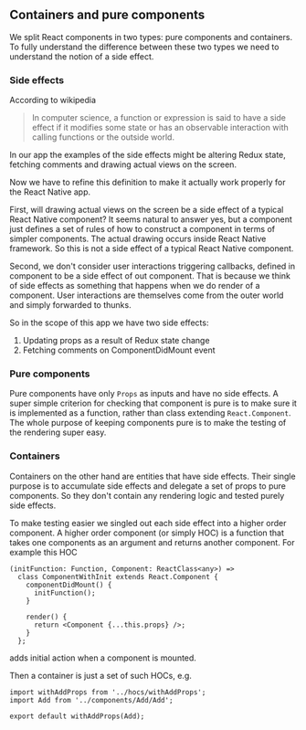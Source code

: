 ## Containers and pure components

We split React components in two types: pure components and containers. To fully understand
the difference between these two types we need to understand the notion of a side effect.

### Side effects

According to wikipedia

> In computer science, a function or expression is said to have a side effect 
> if it modifies some state or has an observable interaction with calling functions 
> or the outside world. 

In our app the examples of the side effects might be altering Redux state, fetching
comments and drawing actual views on the screen.

Now we have to refine this definition to make it actually work properly for the React
Native app.

First, will drawing actual views on the screen be a side effect of a typical
React Native component? It seems natural to answer yes, but a component
just defines a set of rules of how to construct a component in terms of simpler components.
The actual drawing occurs inside React Native framework. So this is not a side effect of
a typical React Native component.

Second, we don't consider user interactions triggering callbacks, defined
in component to be a side effect of out component. That is because we think of side effects
as something that happens when we do render of a component. User interactions are 
themselves come from the outer world and simply forwarded to thunks.
 
So in the scope of this app we have two side effects:
1. Updating props as a result of Redux state change
2. Fetching comments on ComponentDidMount event

### Pure components

Pure components have only `Props` as inputs and have no side effects. 
A super simple criterion for checking that component is pure is to make sure it is
implemented as a function, rather than class extending `React.Component`. 
The whole purpose of keeping components pure is to make the testing of the rendering
super easy.

### Containers

Containers on the other hand are entities that have side effects. Their single
purpose is to accumulate side effects and delegate a set of props to pure
components. So they don't contain any rendering logic and tested purely side
effects.

To make testing easier we singled out each side effect into a higher order component.
 A higher order component (or simply HOC) is a function that takes one components as an
 argument and returns another component. For example this HOC
 
 ```
(initFunction: Function, Component: ReactClass<any>) =>
   class ComponentWithInit extends React.Component {
     componentDidMount() {
       initFunction();
     }

     render() {
       return <Component {...this.props} />;
     }
   };
 ```

adds initial action when a component is mounted.

Then a container is just a set of such HOCs, e.g. 
```
import withAddProps from '../hocs/withAddProps';
import Add from '../components/Add/Add';

export default withAddProps(Add);
```
